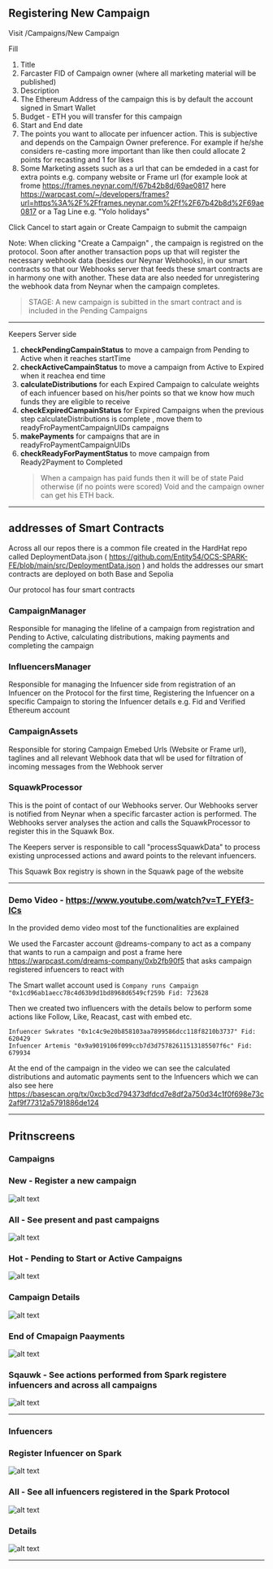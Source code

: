 ## Registering New Campaign

Visit /Campaigns/New Campaign

Fill

1. Title
2. Farcaster FID of Campaign owner (where all marketing material will be published)
3. Description
4. The Ethereum Address of the campaign this is by default the account signed in Smart Wallet
5. Budget - ETH you will transfer for this campaign
6. Start and End date
7. The points you want to allocate per infuencer action. This is subjective and depends on the Campaign Owner preference. For example if he/she considers re-casting more important than like then could allocate 2 points for recasting and 1 for likes
8. Some Marketing assets such as a url that can be emdeded in a cast for extra points e.g. company website or Frame url (for example look at frome https://frames.neynar.com/f/67b42b8d/69ae0817 here https://warpcast.com/~/developers/frames?url=https%3A%2F%2Fframes.neynar.com%2Ff%2F67b42b8d%2F69ae0817 or a Tag Line e.g. "Yolo holidays"

Click Cancel to start again or Create Campaign to submit the campaign

Note: When clicking "Create a Campaign" , the campaign is registred on the protocol. Soon after another transaction pops up that will register the necessary webhook data (besides our Neynar Webhooks), in our smart contracts so that our Webhooks server that feeds these smart contracts are in harmony one with another. These data are also needed for unregistering the webhook data from Neynar when the campaign completes.

> STAGE: A new campaign is subitted in the smart contract and is included in the Pending Campaigns

---

Keepers Server side

1. **checkPendingCampainStatus** to move a campaign from Pending to Active when it reaches startTime
2. **checkActiveCampainStatus** to move a campaign from Active to Expired when it reachea end time
3. **calculateDistributions** for each Expired Campaign to calculate weights of each infuencer based on his/her points so that we know how much funds they are eligible to receive
4. **checkExpiredCampainStatus** for Expired Campaigns when the previous step calculateDistributions is complete , move them to readyFroPaymentCampaignUIDs campaigns
5. **makePayments** for campaigns that are in readyFroPaymentCampaignUIDs
6. **checkReadyForPaymentStatus** to move campaign from Ready2Payment to Completed
   > When a campaign has paid funds then it will be of state Paid otherwise (if no points were scored) Void and the campaign owner can get his ETH back.

---

## addresses of Smart Contracts

Across all our repos there is a common file created in the HardHat repo called DeploymentData.json ( https://github.com/Entity54/OCS-SPARK-FE/blob/main/src/DeploymentData.json ) and holds the addresses our smart contracts are deployed on both Base and Sepolia

Our protocol has four smart contracts

### CampaignManager

Responsible for managing the lifeline of a campaign from registration and Pending to Active, calculating distributions, making payments and completing the campaign

### InfluencersManager

Responsible for managing the Infuencer side from registration of an Infuencer on the Protocol for the first time, Registering the Infuencer on a specific Campaign to storing the Infuencer details e.g. Fid and Verified Ethereum account

### CampaignAssets

Responsible for storing Campaign Emebed Urls (Website or Frame url), taglines and all relevant Webhook data that wll be used for filtration of incoming messages from the Webhook server

### SquawkProcessor

This is the point of contact of our Webhooks server.
Our Webhooks server is notified from Neynar when a specific farcaster action is performed. The Webhooks server analyses the action and calls the SquawkProcessor to register this in the Squawk Box.

The Keepers server is responsible to call "processSquawkData" to process existing unprocessed actions and award points to the relevant infuencers.

This Squawk Box registry is shown in the Squawk page of the website

---

### Demo Video - https://www.youtube.com/watch?v=T_FYEf3-lCs

In the provided demo video most tof the functionalities are explained

We used the Farcaster account @dreams-company to act as a company that wants to run a campaign and post a frame here https://warpcast.com/dreams-company/0xb2fb90f5 that asks campaign registered infuencers to react with

The Smart wallet account used is
`Company runs Campaign "0x1cd96ab1aecc78c4d63b9d1bd8968d6549cf259b Fid: 723628 `

Then we created two influencers with the details below to perform some actions like Follow, Like, Reacast, cast with embed etc.

```
Infuencer Swkrates "0x1c4c9e20b858103aa7899586dcc118f8210b3737" Fid: 620429
Infuencer Artemis "0x9a9019106f099ccb7d3d75782611513185507f6c" Fid: 679934
```

At the end of the campaign in the video we can see the calculated distributions and automatic payments sent to the Infuencers which we can also see here https://basescan.org/tx/0xcb3cd794373dfdcd7e8df2a750d34c1f0f698e73c2af9f77312a5791886de124

---

## Pritnscreens

### Campaigns

### New - Register a new campaign

![alt text](Register-New-Campaign_1.png)

### All - See present and past campaigns

![alt text](All-Campaigns.png)

### Hot - Pending to Start or Active Campaigns

![alt text](Hot-Campaigns.png)

### Campaign Details

![alt text](Campaign-Details_3.png)

### End of Cmapaign Paayments

![alt text](EndOfCampaign-Payments-Scoring_4.png)

### Sqauwk - See actions performed from Spark registere infuencers and across all campaigns

![alt text](SquawkBox_5.png)

---

### Infuencers

### Register Infuencer on Spark

![alt text](Register-Influencer-On-Protocol.png)

### All - See all infuencers registered in the Spark Protocol

![alt text](All-Influencers.png)

### Details

![alt text](Infuencer-Details_2.png)

---
